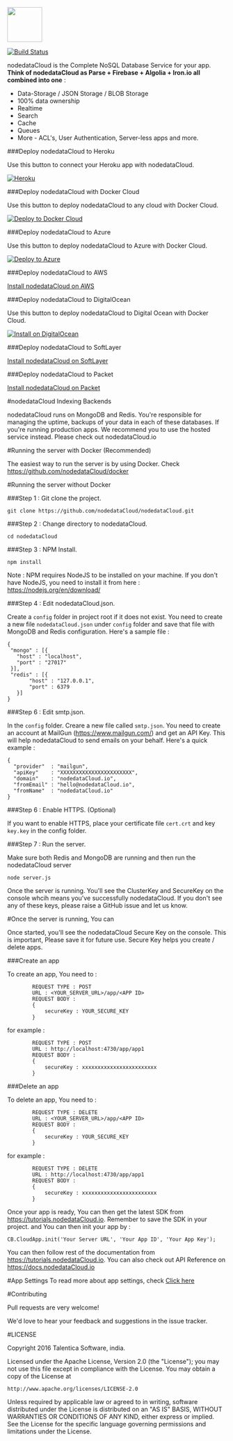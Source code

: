 <img src="https://media.glassdoor.com/sqll/341946/talentica-squarelogo-1491298817945.png" height="80" />

[![Build Status](https://travis-ci.org/nodedataCloud/nodedataCloud.svg?branch=master)](https://travis-ci.org/nodedataCloud/nodedataCloud)

nodedataCloud is the Complete NoSQL Database Service for your app. **Think of nodedataCloud as Parse + Firebase + Algolia + Iron.io all combined into one** :
 - Data-Storage / JSON Storage / BLOB Storage
 - 100% data ownership
 - Realtime 
 - Search
 - Cache
 - Queues
 - More - ACL's, User Authentication, Server-less apps and more. 
 
###Deploy nodedataCloud to Heroku
 
Use this button to connect your Heroku app with nodedataCloud. 

[![Heroku](https://www.herokucdn.com/deploy/button.svg)](https://elements.heroku.com/addons/nodedataCloud)

###Deploy nodedataCloud with Docker Cloud
 
Use this button to deploy nodedataCloud to any cloud with Docker Cloud.

[![Deploy to Docker Cloud](https://files.cloud.docker.com/images/deploy-to-dockercloud.svg)](https://github.com/nodedataCloud/docker)

###Deploy nodedataCloud to Azure
 
Use this button to deploy nodedataCloud to Azure with Docker Cloud.

[![Deploy to Azure](http://azuredeploy.net/deploybutton.png)](https://github.com/nodedataCloud/docker)

###Deploy nodedataCloud to AWS
 
[Install nodedataCloud on AWS](https://github.com/nodedataCloud/docker)

###Deploy nodedataCloud to DigitalOcean
 
Use this button to deploy nodedataCloud to Digital Ocean with Docker Cloud.

[![Install on DigitalOcean](http://installer.71m.us/button.svg)](https://github.com/nodedataCloud/docker)

###Deploy nodedataCloud to SoftLayer
 
[Install nodedataCloud on SoftLayer](https://github.com/nodedataCloud/docker)

###Deploy nodedataCloud to Packet
 
[Install nodedataCloud on Packet](https://github.com/nodedataCloud/docker)


#nodedataCloud Indexing Backends

nodedataCloud runs on MongoDB and Redis. You're responsible for managing the uptime, backups of your data in each of these databases. If you're running production apps. We recommend you to use the hosted service instead. Please check out nodedataCloud.io 

#Running the server with Docker (Recommended) 

The easiest way to run the server is by using Docker. Check https://github.com/nodedataCloud/docker

#Running the server without Docker

###Step 1 : Git clone the project. 

`git clone https://github.com/nodedataCloud/nodedataCloud.git`

###Step 2 : Change directory to nodedataCloud. 

`cd nodedataCloud`

###Step 3 : NPM Install. 

`npm install`

Note : NPM requires NodeJS to be installed on your machine. If you don't have NodeJS, you need to install it from here : https://nodejs.org/en/download/

###Step 4 : Edit nodedataCloud.json. 

Create a `config` folder in project root if it does not exist.  You need to create a new file `nodedataCloud.json` under `config` folder and save that file with MongoDB and Redis configuration. Here's a sample file : 

```
{
 "mongo" : [{
   "host" : "localhost",
   "port" : "27017"
 }], 
 "redis" : [{
       "host" : "127.0.0.1",
       "port" : 6379       
   }]
}
```

###Step 6 : Edit smtp.json. 

In the `config` folder. Creare a new file called `smtp.json`. You need to create an account at MailGun (https://www.mailgun.com/) and get an API Key. This will help nodedataCloud to send emails on your behalf. Here's a quick example : 

```
{
  "provider"  : "mailgun",		
  "apiKey"    : "XXXXXXXXXXXXXXXXXXXXXXX",
  "domain"    : "nodedataCloud.io",
  "fromEmail" : "hello@nodedataCloud.io",
  "fromName"  : "nodedataCloud.io"  
}
```

###Step 6 : Enable HTTPS. (Optional) 

If you want to enable HTTPS, place your certificate file `cert.crt` and key `key.key` in the config folder. 

###Step 7 : Run the server. 

Make sure both Redis and MongoDB are running and then run the nodedataCloud server  

`node server.js`

Once the server is running. You'll see the ClusterKey and SecureKey on the console whcih means you've successfully nodedataCloud. If you don't see any of these keys, please raise a GitHub issue and let us know. 


#Once the server is running, You can 

Once started, you'll see the nodedataCloud Secure Key on the console. This is important, Please save it for future use.
Secure Key helps you create / delete apps. 

###Create an app

To create an app, You need to  : 

```
        REQUEST TYPE : POST
        URL : <YOUR_SERVER_URL>/app/<APP ID>
        REQUEST BODY :
        {
            secureKey : YOUR_SECURE_KEY
        }
```

for example : 

```
        REQUEST TYPE : POST
        URL : http://localhost:4730/app/app1
        REQUEST BODY :
        {
            secureKey : xxxxxxxxxxxxxxxxxxxxxxxx
        }
```

###Delete an app

To delete an app, You need to  : 

```
        REQUEST TYPE : DELETE
        URL : <YOUR_SERVER_URL>/app/<APP ID>
        REQUEST BODY :
        {
            secureKey : YOUR_SECURE_KEY
        }
```

for example : 

```
        REQUEST TYPE : DELETE
        URL : http://localhost:4730/app/app1
        REQUEST BODY :
        {
            secureKey : xxxxxxxxxxxxxxxxxxxxxxxx
        }
```

Once your app is ready, You can then get the latest SDK from  https://tutorials.nodedataCloud.io. Remember to save the SDK in your project. and You can then init your app by :

`CB.CloudApp.init('Your Server URL', 'Your App ID', 'Your App Key');`

You can then follow rest of the documentation from https://tutorials.nodedataCloud.io. You can also check out API Reference on https://docs.nodedataCloud.io

#App Settings
To read more about app settings, check [Click here](https://github.com/nodedataCloud/nodedataCloud/tree/master/docs/app-settings) 

#Contributing

Pull requests are very welcome!

We'd love to hear your feedback and suggestions in the issue tracker.


#LICENSE

Copyright 2016 Talentica Software, india.

Licensed under the Apache License, Version 2.0 (the "License");
you may not use this file except in compliance with the License.
You may obtain a copy of the License at

    http://www.apache.org/licenses/LICENSE-2.0

Unless required by applicable law or agreed to in writing, software
distributed under the License is distributed on an "AS IS" BASIS,
WITHOUT WARRANTIES OR CONDITIONS OF ANY KIND, either express or implied.
See the License for the specific language governing permissions and
limitations under the License.


